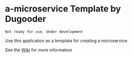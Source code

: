 # a-microservice Template by Dugooder 

`Not ready for use. Under development` 

Use this application as a template for creating a microservice.  

See the [Wiki](https://github.com/dugooder/a-microservice/wiki) for more information
